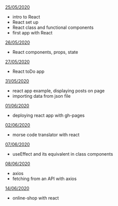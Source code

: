 [25/05/2020](may/25-05)

- intro to React
- React set up
- React class and functional components
- first app with React

[26/05/2020](may/26-05)

- React components, props, state

[27/05/2020](may/todo-list)

- React toDo app

[31/05/2020](may/31-05)

- react app example, displaying posts on page 
- importing data from json file

[01/06/2020](jun/01-06)

- deploying react app with gh-pages

[02/06/2020](jun/02-06)

- morse code translator with react

[07/06/2020](jun/07-06)

- useEffect and its equivalent in class components

[08/06/2020](jun/08-06)

- axios
- fetching from an API with axios

[14/06/2020](jun/14-06)

- online-shop with react